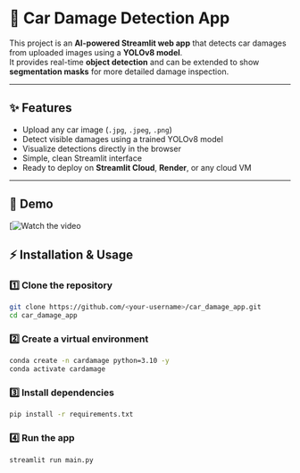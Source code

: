 # 🚗 Car Damage Detection App

This project is an **AI-powered Streamlit web app** that detects car damages from uploaded images using a **YOLOv8 model**.  
It provides real-time **object detection** and can be extended to show **segmentation masks** for more detailed damage inspection.

---

## ✨ Features
- Upload any car image (`.jpg`, `.jpeg`, `.png`)
- Detect visible damages using a trained YOLOv8 model
- Visualize detections directly in the browser
- Simple, clean Streamlit interface
- Ready to deploy on **Streamlit Cloud**, **Render**, or any cloud VM

---

## 🎥 Demo
[![Watch the video](https://github.com/624mihir/car_damage_app/issues/1#issue-3336868101)


## ⚡ Installation & Usage

### 1️⃣ Clone the repository
```bash
git clone https://github.com/<your-username>/car_damage_app.git
cd car_damage_app
```

### 2️⃣ Create a virtual environment
```bash
conda create -n cardamage python=3.10 -y
conda activate cardamage
```

### 3️⃣ Install dependencies
```bash
pip install -r requirements.txt
```

### 4️⃣ Run the app
```bash
streamlit run main.py
```

